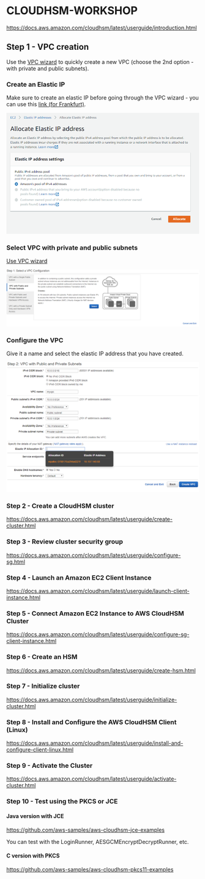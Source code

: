 # CLOUDHSM-WORKSHOP
https://docs.aws.amazon.com/cloudhsm/latest/userguide/introduction.html

## Step 1 - VPC creation
Use the [VPC wizard](https://eu-central-1.console.aws.amazon.com/vpc/home?region=eu-central-1#wizardSelector:) to quickly create a new VPC (choose the 2nd option - with private and public subnets). 

### Create an Elastic IP
Make sure to create an elastic IP before going through the VPC wizard - you can use this [link (for Frankfurt)](https://eu-central-1.console.aws.amazon.com/ec2/v2/home?region=eu-central-1#AllocateAddress:). 

<p align="center">
  <img src="https://raw.githubusercontent.com/alfallouji/CLOUDHSM-WORKSHOP/master/eip.png" /></p>


 ### Select VPC with private and public subnets
 [Use VPC wizard](https://eu-central-1.console.aws.amazon.com/vpc/home?region=eu-central-1#wizardSelector:)
<p align="center">
  <img src="https://raw.githubusercontent.com/alfallouji/CLOUDHSM-WORKSHOP/master/vpc1.png" /></p>

### Configure the VPC
Give it a name and select the elastic IP address that you have created.
<p align="center">
  
  <img src="https://raw.githubusercontent.com/alfallouji/CLOUDHSM-WORKSHOP/master/vpc2.png" /></p>


### Step 2 - Create a CloudHSM cluster
https://docs.aws.amazon.com/cloudhsm/latest/userguide/create-cluster.html

### Step 3 - Review cluster security group
https://docs.aws.amazon.com/cloudhsm/latest/userguide/configure-sg.html

### Step 4 - Launch an Amazon EC2 Client Instance
https://docs.aws.amazon.com/cloudhsm/latest/userguide/launch-client-instance.html

### Step 5 - Connect Amazon EC2 Instance to AWS CloudHSM Cluster
https://docs.aws.amazon.com/cloudhsm/latest/userguide/configure-sg-client-instance.html

### Step 6 - Create an HSM
https://docs.aws.amazon.com/cloudhsm/latest/userguide/create-hsm.html

### Step 7 - Initialize cluster
https://docs.aws.amazon.com/cloudhsm/latest/userguide/initialize-cluster.html

### Step 8 - Install and Configure the AWS CloudHSM Client (Linux)
https://docs.aws.amazon.com/cloudhsm/latest/userguide/install-and-configure-client-linux.html

### Step 9 - Activate the Cluster
https://docs.aws.amazon.com/cloudhsm/latest/userguide/activate-cluster.html

### Step 10 - Test using the PKCS or JCE
#### Java version with JCE
https://github.com/aws-samples/aws-cloudhsm-jce-examples

You can test with the LoginRunner, AESGCMEncryptDecryptRunner, etc.

#### C version with PKCS
https://github.com/aws-samples/aws-cloudhsm-pkcs11-examples
